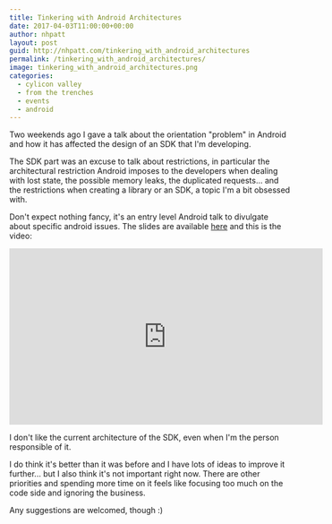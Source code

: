```yaml
---
title: Tinkering with Android Architectures
date: 2017-04-03T11:00:00+00:00
author: nhpatt
layout: post
guid: http://nhpatt.com/tinkering_with_android_architectures
permalink: /tinkering_with_android_architectures/
image: tinkering_with_android_architectures.png
categories:
  - cylicon valley
  - from the trenches
  - events
  - android
---
```


Two weekends ago I gave a talk about the orientation "problem" in Android and how it 
has affected the design of an SDK that I'm developing.

The SDK part was an excuse to talk about restrictions, in particular the architectural 
restriction Android imposes to the developers when dealing with lost state, 
the possible memory leaks, the duplicated requests... and the restrictions when creating a 
library or an SDK, a topic I'm a bit obsessed with.

Don't expect nothing fancy, it's an entry level Android talk to divulgate about specific android issues. 
The slides are available [here](https://docs.google.com/presentation/d/1D1luP-ouXR4zFJtfOdGd52NOIOrrSG4Wn0OP2IJL1lM/edit?usp=sharing) 
 and this is the video:

<iframe width="560" height="315" src="https://www.youtube.com/embed/fgxq3skrdDQ" frameborder="0" allowfullscreen></iframe>

I don't like the current architecture of the SDK, even when I'm the person responsible of
it. 

I do think it's better than it was before and I have lots of ideas to improve it further... 
but I also think it's not important right now. There are other priorities and spending more time 
on it feels like focusing too much on the code side and ignoring the business.

Any suggestions are welcomed, though :)